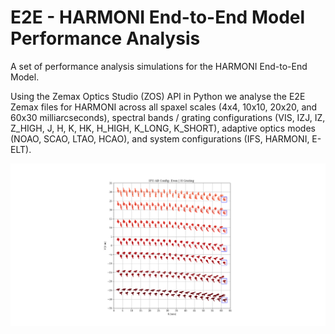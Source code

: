 # E2E - HARMONI End-to-End Model Performance Analysis

A set of performance analysis simulations for the HARMONI End-to-End Model.


Using the Zemax Optics Studio (ZOS) API in Python we analyse the E2E Zemax files for HARMONI across all spaxel scales (4x4, 10x10, 20x20, and 60x30 milliarcseconds), spectral bands / grating configurations (VIS, IZJ, IZ, Z_HIGH, J, H, K, HK, H_HIGH, K_LONG, K_SHORT), adaptive optics modes (NOAO, SCAO, LTAO, HCAO), and system configurations (IFS, HARMONI, E-ELT).


![Spot Diagrams Detector Plane](sample_detector_spots.png?raw=true "Detector")
